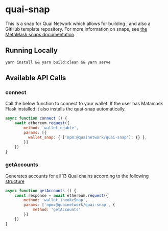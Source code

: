 # quai-snap

This is a snap for Quai Network which allows for building , and also a GitHub template repository.
For more information on snaps, see [the MetaMask snaps documentation](https://docs.metamask.io/guide/snaps.html#what-is-snaps).

## Running Locally

`yarn install && yarn build:clean && yarn serve`

## Available API Calls

### connect
Call the below function to connect to your wallet. If the user has Matamask Flask installed it also installs the quai-snap automatically.
```javascript
async function connect () {
    await ethereum.request({
        method: 'wallet_enable',
        params: [{
          wallet_snap: { ['npm:@quainetwork/quai-snap']: {} },
        }]
    })
}
``` 
### getAccounts
Generates accounts for all 13 Quai chains according to the following [structure](https://github.com/bitcoin/bips/blob/master/bip-0044.mediawiki)
```javascript
async function getAccounts () {
    const response = await ethereum.request({
        method: 'wallet_invokeSnap',
        params: ['npm:@quainetwork/quai-snap', {
            method: 'getAccounts'
        }]
    })
}
```

